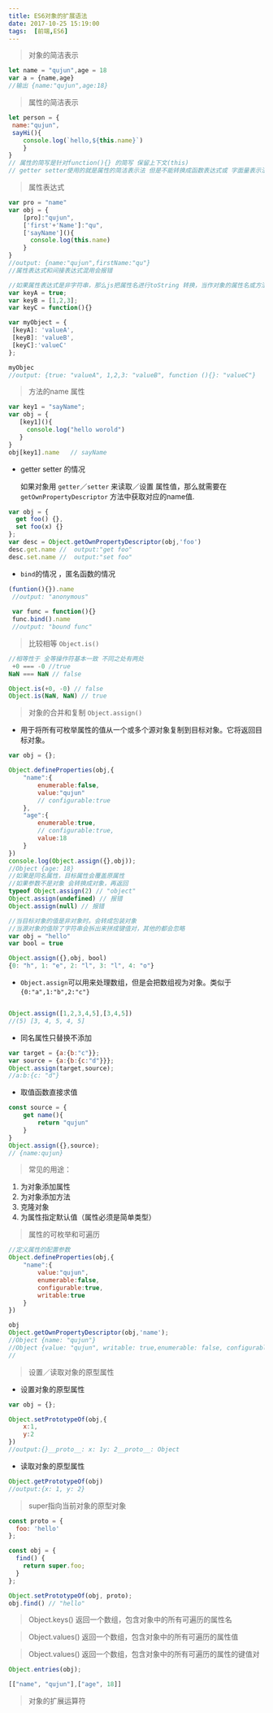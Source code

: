 ```yaml
---
title: ES6对象的扩展语法
date: 2017-10-25 15:19:00
tags:  [前端,ES6]
---
```




>对象的简洁表示

```javascript
let name = "qujun",age = 18
var a = {name,age}
//输出 {name:"qujun",age:18}
```

>属性的简洁表示

```javascript
let person = {
 name:"qujun",
 sayHi(){
 	console.log(`hello,${this.name}`)
 	}
}
// 属性的简写是针对function(){} 的简写 保留上下文(this)
// getter setter使用的就是属性的简洁表示法 但是不能转换成函数表达式或 字面量表示法
```

>属性表达式

```javascript
var pro = "name"
var obj = {
	[pro]:"qujun",
	['first'+'Name']:"qu",
	['sayName'](){
	  console.log(this.name)
	}
}
//output: {name:"qujun",firstName:"qu"}
//属性表达式和间接表达式混用会报错
```
```javascript
//如果属性表达式是非字符串，那么js把属性名进行toString 转换，当作对象的属性名或方法名
var keyA = true;
var keyB = [1,2,3];
var keyC = function(){}

var myObject = {
 [keyA]: 'valueA',
 [keyB]: 'valueB',
 [keyC]:'valueC'
};

myObjec
//output: {true: "valueA", 1,2,3: "valueB", function (){}: "valueC"}
```

<!-- more -->
>方法的name 属性

```javascript
var key1 = "sayName";
var obj = {
   [key1](){
     console.log("hello worold")
   }
}
obj[key1].name   // sayName

```
- getter setter 的情况

	如果对象用 `getter`／`setter` 来读取／设置 属性值，那么就需要在	`getOwnPropertyDescriptor` 方法中获取对应的name值.

```javascript
var obj = {
  get foo() {},
  set foo(x) {}
};
var desc = Object.getOwnPropertyDescriptor(obj,'foo')
desc.get.name //  output:"get foo"
desc.set.name //  output:"set foo"

```
- `bind`的情况	，匿名函数的情况

```javascript
(funtion(){}).name 
 //output: "anonymous"
 
 var func = function(){}
 func.bind().name 
 //output: "bound func"
```
>比较相等 `Object.is()`

```javascript
//相等性于 全等操作符基本一致 不同之处有两处
 +0 === -0 //true
NaN === NaN // false

Object.is(+0, -0) // false
Object.is(NaN, NaN) // true

```

>对象的合并和复制 `Object.assign()`
 
- 用于将所有可枚举属性的值从一个或多个源对象复制到目标对象。它将返回目标对象。

```javascript
var obj = {};

Object.defineProperties(obj,{
    "name":{
        enumerable:false,
        value:"qujun"
        // configurable:true
    },
    "age":{
        enumerable:true,
        // configurable:true,
        value:18
    }
})
console.log(Object.assign({},obj));
//Object {age: 18}
//如果是同名属性，目标属性会覆盖原属性
//如果参数不是对象 会转换成对象，再返回
typeof Object.assign(2) // "object"
Object.assign(undefined) // 报错
Object.assign(null) // 报错

//当目标对象的值是非对象时。会转成包装对象
//当源对象的值除了字符串会拆出来拼成键值对，其他的都会忽略
var obj = "hello"
var bool = true

Object.assign({},obj, bool)
{0: "h", 1: "e", 2: "l", 3: "l", 4: "o"}
```
 - `Object.assign`可以用来处理数组，但是会把数组视为对象。类似于`{0:"a",1:"b",2:"c"}`

```js

Object.assign([1,2,3,4,5],[3,4,5])
//(5) [3, 4, 5, 4, 5]

```
- 同名属性只替换不添加

```js
var target = {a:{b:"c"}};
var source = {a:{b:{c:"d"}}};
Object.assign(target,source);
//a:b:{c: "d"}
```

- 取值函数直接求值
```js
const source = {
    get name(){
        return "qujun"
    }
}
Object.assign({},source);
// {name:qujun}
```

>常见的用途：

1. 为对象添加属性
2. 为对象添加方法
3. 克隆对象
4. 为属性指定默认值（属性必须是简单类型）

>属性的可枚举和可遍历

```js
//定义属性的配置参数
Object.defineProperties(obj,{
    "name":{
        value:"qujun",
        enumerable:false,
        configurable:true,
        writable:true
    }
})

obj
Object.getOwnPropertyDescriptor(obj,'name');
//Object {name: "qujun"}
//Object {value: "qujun", writable: true,enumerable: false, configurable: true}
//
```

> 设置／读取对象的原型属性

- 设置对象的原型属性
```javascript
var obj = {};

Object.setPrototypeOf(obj,{
    x:1,
    y:2
})
//output:{}__proto__: x: 1y: 2__proto__: Object
```
- 读取对象的原型属性

```javascript
Object.getPrototypeOf(obj)
//output:{x: 1, y: 2}
```
> super指向当前对象的原型对象

```javascript
const proto = {
  foo: 'hello'
};

const obj = {
  find() {
    return super.foo;
  }
};

Object.setPrototypeOf(obj, proto);
obj.find() // "hello"
```
>Object.keys() 返回一个数组，包含对象中的所有可遍历的属性名

>Object.values() 返回一个数组，包含对象中的所有可遍历的属性值

>Object.values() 返回一个数组，包含对象中的所有可遍历的属性的键值对

```javascript
Object.entries(obj);

[["name", "qujun"],["age", 18]]
```
>对象的扩展运算符



